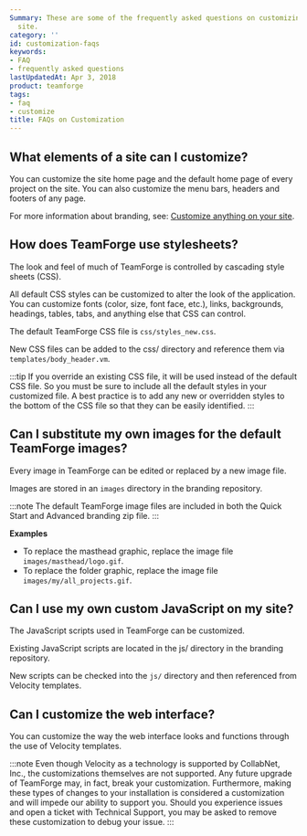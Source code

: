 ```yaml
---
Summary: These are some of the frequently asked questions on customizing the TeamForge
  site.
category: ''
id: customization-faqs
keywords:
- FAQ
- frequently asked questions
lastUpdatedAt: Apr 3, 2018
product: teamforge
tags:
- faq
- customize
title: FAQs on Customization
---
```



## What elements of a site can I customize?

You can customize the site home page and the default home page of every project on the site. You can also customize the menu bars, headers and footers of any page.

For more information about branding, see: [Customize anything on your site](../customize#customizeanything).


## How does TeamForge use stylesheets?

The look and feel of much of TeamForge is controlled by cascading style sheets (CSS).

All default CSS styles can be customized to alter the look of the application. You can customize fonts (color, size, font face, etc.), links, backgrounds, headings, tables, tabs, and anything else that CSS can control.

The default TeamForge CSS file is `css/styles_new.css`.

New CSS files can be added to the css/ directory and reference them via `templates/body_header.vm`.

 :::tip
 If you override an existing CSS file, it will be used instead of the default CSS file. So you must be sure to include all the default styles in your customized file. A best practice is to add any new or overridden styles to the bottom of the CSS file so that they can be easily identified.
 :::


## Can I substitute my own images for the default TeamForge images?

Every image in TeamForge can be edited or replaced by a new image file.

Images are stored in an `images` directory in the branding repository.

 :::note
 The default TeamForge image files are included in both the Quick Start and Advanced branding zip file.
 :::

**Examples**

 * To replace the masthead graphic, replace the image file `images/masthead/logo.gif`.
 * To replace the folder graphic, replace the image file `images/my/all_projects.gif`.


## Can I use my own custom JavaScript on my site?

The JavaScript scripts used in TeamForge can be customized.

Existing JavaScript scripts are located in the js/ directory in the branding repository.

New scripts can be checked into the `js/` directory and then referenced from Velocity templates.


## Can I customize the web interface?

You can customize the way the web interface looks and functions through the use of Velocity templates.

 :::note
 Even though Velocity as a technology is supported by CollabNet, Inc., the customizations themselves are not supported. Any future upgrade of TeamForge may, in fact, break your customization. Furthermore, making these types of changes to your installation is considered a customization and will impede our ability to support you. Should you experience issues and open a ticket with Technical Support, you may be asked to remove these customization to debug your issue.
 :::
